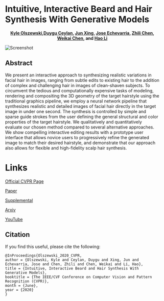 # Intuitive, Interactive Beard and Hair Synthesis With Generative Models

<p align="center">
   <b><a href="http://kyleolszewski.com">Kyle Olszewski</a>,<a href="http://www.duygu-ceylan.com">Duygu Ceylan</a>, <a href="https://junxnui.github.io/">Jun Xing</a>, <a href="http://www.jiechevarria.com/">Jose Echevarria</a>, <a href="http://www.zhilichen.com/">Zhili Chen</a>, <a href="http://chenweikai.github.io/">Weikai Chen</a>, and <a href="http://hao-li.com">Hao Li</a></b>
</p>

![Screenshot](figures/teaser.png)

## Abstract

We present an interactive approach to synthesizing realistic variations in facial hair in images, ranging from subtle edits to existing hair to the addition of complex and challenging hair in images of clean-shaven subjects. To circumvent the tedious and computationally expensive tasks of modeling, rendering and compositing the 3D geometry of the target hairstyle using the traditional graphics pipeline, we employ a neural network pipeline that synthesizes realistic and detailed images of facial hair directly in the target image in under one second. The synthesis is controlled by simple and sparse guide strokes from the user defining the general structural and color properties of the target hairstyle. We qualitatively and quantitatively evaluate our chosen method compared to several alternative approaches. We show compelling interactive editing results with a prototype user interface that allows novice users to progressively refine the generated image to match their desired hairstyle, and demonstrate that our approach also allows for flexible and high-fidelity scalp hair synthesis.

# Links

[Official CVPR Page](http://openaccess.thecvf.com/content_CVPR_2020/html/Olszewski_Intuitive_Interactive_Beard_and_Hair_Synthesis_With_Generative_Models_CVPR_2020_paper.html)

[Paper](http://openaccess.thecvf.com/content_CVPR_2020/papers/Olszewski_Intuitive_Interactive_Beard_and_Hair_Synthesis_With_Generative_Models_CVPR_2020_paper.pdf)

[Supplemental](http://openaccess.thecvf.com/content_CVPR_2020/supplemental/Olszewski_Intuitive_Interactive_Beard_CVPR_2020_supplemental.zip)

[Arxiv](https://arxiv.org/abs/2004.06848)

[YouTube](https://www.youtube.com/watch?v=v4qOtBATrvM)

## Citation

If you find this useful, please cite the following:
```
@InProceedings{Olszewski_2020_CVPR,
author = {Olszewski, Kyle and Ceylan, Duygu and Xing, Jun and Echevarria, Jose and Chen, Zhili and Chen, Weikai and Li, Hao},
title = {Intuitive, Interactive Beard and Hair Synthesis With Generative Models},
booktitle = {The IEEE/CVF Conference on Computer Vision and Pattern Recognition (CVPR)},
month = {June},
year = {2020}
}
